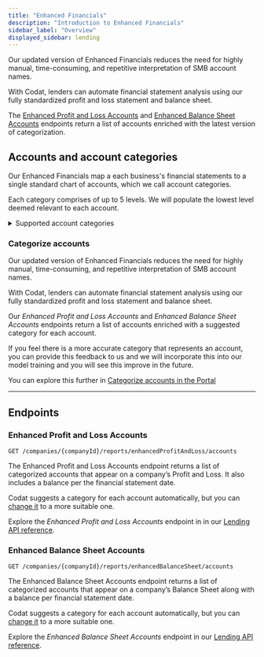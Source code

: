 ```yaml
---
title: "Enhanced Financials"
description: "Introduction to Enhanced Financials"
sidebar_label: "Overview"
displayed_sidebar: lending
---
```


Our updated version of Enhanced Financials reduces the need for highly manual, time-consuming, and repetitive interpretation of SMB account names. 

With Codat, lenders can automate financial statement analysis using our fully standardized profit and loss statement and balance sheet.

The [Enhanced Profit and Loss Accounts](/assess-api#/operations/get-companies-companyId-reports-enhancedProfitAndLoss-accounts) and [Enhanced Balance Sheet Accounts](/assess-api#/operations/get-companies-companyId-reports-enhanced/assess-api#/operations/get-companies-companyId-reports-enhancedBalanceSheet-accounts) endpoints return a list of accounts enriched with the latest version of categorization. 

## Accounts and account categories

Our Enhanced Financials map a each business's financial statements to a single standard chart of accounts, which we call account categories.

Each category comprises of up to 5 levels. We will populate the lowest level deemed relevant to each account.

<details>
  <summary>Supported account categories</summary>

  <iframe
    src="https://docs.google.com/spreadsheets/d/e/2PACX-1vRkvocA0AjDFFHTyQ-ivddggN996pn2_FOhzE3iThrFje_RGnAvw1QqvaLKGhWNXHCOpgtekuFqb7xt/pubhtml?widget=true&amp;headers=false"
    frameborder="0"
    style={{ top: 0, left: 0, width: "100%", height: "660px" }}
  ></iframe>
</details>

### Categorize accounts

Our updated version of Enhanced Financials reduces the need for highly manual, time-consuming, and repetitive interpretation of SMB account names. 

With Codat, lenders can automate financial statement analysis using our fully standardized profit and loss statement and balance sheet.

Our _Enhanced Profit and Loss Accounts_ and _Enhanced Balance Sheet Accounts_ endpoints return a list of accounts enriched with a suggested category for each account.

If you feel there is a more accurate category that represents an account, you can provide this feedback to us and we will incorporate this into our model training and you will see this improve in the future. 

You can explore this further in [Categorize accounts in the Portal](/lending/portal/categorize-accounts)

---

## Endpoints

### Enhanced Profit and Loss Accounts

`GET /companies/{companyId}/reports/enhancedProfitAndLoss/accounts`

The Enhanced Profit and Loss Accounts endpoint returns a list of categorized accounts that appear on a company’s Profit and Loss. It also includes a balance per the financial statement date.

Codat suggests a category for each account automatically, but you can [change it](#categorize-accounts) to a more suitable one. 

Explore the _Enhanced Profit and Loss Accounts_ endpoint in in our [Lending API reference](/assess-api#/operations/get-companies-companyId-reports-enhancedProfitAndLoss-accounts).

### Enhanced Balance Sheet Accounts

`GET /companies/{companyId}/reports/enhancedBalanceSheet/accounts`

The Enhanced Balance Sheet Accounts endpoint returns a list of categorized accounts that appear on a company’s Balance Sheet along with a balance per financial statement date.

Codat suggests a category for each account automatically, but you can [change it](#categorize-accounts) to a more suitable one. 

Explore the _Enhanced Balance Sheet Accounts_ endpoint in our [Lending API reference](/assess-api#/operations/get-companies-companyId-reports-enhanced/assess-api#/operations/get-companies-companyId-reports-enhancedBalanceSheet-accounts).
